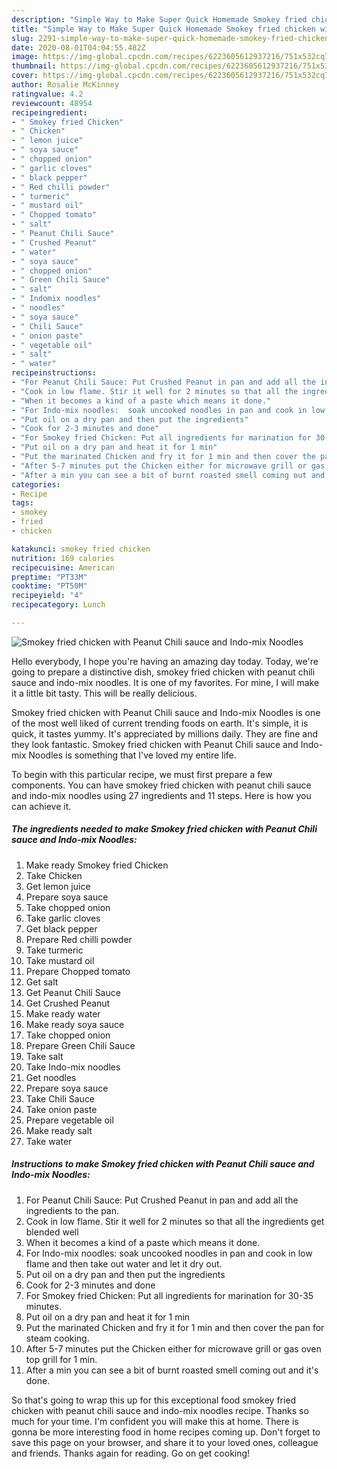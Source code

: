 ```yaml
---
description: "Simple Way to Make Super Quick Homemade Smokey fried chicken with Peanut Chili sauce and Indo-mix Noodles"
title: "Simple Way to Make Super Quick Homemade Smokey fried chicken with Peanut Chili sauce and Indo-mix Noodles"
slug: 2291-simple-way-to-make-super-quick-homemade-smokey-fried-chicken-with-peanut-chili-sauce-and-indo-mix-noodles
date: 2020-08-01T04:04:55.482Z
image: https://img-global.cpcdn.com/recipes/6223605612937216/751x532cq70/smokey-fried-chicken-with-peanut-chili-sauce-and-indo-mix-noodles-recipe-main-photo.jpg
thumbnail: https://img-global.cpcdn.com/recipes/6223605612937216/751x532cq70/smokey-fried-chicken-with-peanut-chili-sauce-and-indo-mix-noodles-recipe-main-photo.jpg
cover: https://img-global.cpcdn.com/recipes/6223605612937216/751x532cq70/smokey-fried-chicken-with-peanut-chili-sauce-and-indo-mix-noodles-recipe-main-photo.jpg
author: Rosalie McKinney
ratingvalue: 4.2
reviewcount: 48954
recipeingredient:
- " Smokey fried Chicken"
- " Chicken"
- " lemon juice"
- " soya sauce"
- " chopped onion"
- " garlic cloves"
- " black pepper"
- " Red chilli powder"
- " turmeric"
- " mustard oil"
- " Chopped tomato"
- " salt"
- " Peanut Chili Sauce"
- " Crushed Peanut"
- " water"
- " soya sauce"
- " chopped onion"
- " Green Chili Sauce"
- " salt"
- " Indomix noodles"
- " noodles"
- " soya sauce"
- " Chili Sauce"
- " onion paste"
- " vegetable oil"
- " salt"
- " water"
recipeinstructions:
- "For Peanut Chili Sauce: Put Crushed Peanut in pan and add all the ingredients to the pan."
- "Cook in low flame. Stir it well for 2 minutes so that all the ingredients get blended well"
- "When it becomes a kind of a paste which means it done."
- "For Indo-mix noodles:  soak uncooked noodles in pan and cook in low flame and then take out water and let it dry out."
- "Put oil on a dry pan and then put the ingredients"
- "Cook for 2-3 minutes and done"
- "For Smokey fried Chicken: Put all ingredients for marination for 30-35 minutes."
- "Put oil on a dry pan and heat it for 1 min"
- "Put the marinated Chicken and fry it for 1 min and then cover the pan for steam cooking."
- "After 5-7 minutes put the Chicken either for microwave grill or gas oven top grill for 1 min."
- "After a min you can see a bit of burnt roasted smell coming out and it&#39;s done."
categories:
- Recipe
tags:
- smokey
- fried
- chicken

katakunci: smokey fried chicken 
nutrition: 169 calories
recipecuisine: American
preptime: "PT33M"
cooktime: "PT50M"
recipeyield: "4"
recipecategory: Lunch

---
```



![Smokey fried chicken with Peanut Chili sauce and Indo-mix Noodles](https://img-global.cpcdn.com/recipes/6223605612937216/751x532cq70/smokey-fried-chicken-with-peanut-chili-sauce-and-indo-mix-noodles-recipe-main-photo.jpg)

Hello everybody, I hope you're having an amazing day today. Today, we're going to prepare a distinctive dish, smokey fried chicken with peanut chili sauce and indo-mix noodles. It is one of my favorites. For mine, I will make it a little bit tasty. This will be really delicious.

Smokey fried chicken with Peanut Chili sauce and Indo-mix Noodles is one of the most well liked of current trending foods on earth. It's simple, it is quick, it tastes yummy. It's appreciated by millions daily. They are fine and they look fantastic. Smokey fried chicken with Peanut Chili sauce and Indo-mix Noodles is something that I've loved my entire life.




To begin with this particular recipe, we must first prepare a few components. You can have smokey fried chicken with peanut chili sauce and indo-mix noodles using 27 ingredients and 11 steps. Here is how you can achieve it.

<!--inarticleads1-->

##### The ingredients needed to make Smokey fried chicken with Peanut Chili sauce and Indo-mix Noodles:

1. Make ready  Smokey fried Chicken
1. Take  Chicken
1. Get  lemon juice
1. Prepare  soya sauce
1. Take  chopped onion
1. Take  garlic cloves
1. Get  black pepper
1. Prepare  Red chilli powder
1. Take  turmeric
1. Take  mustard oil
1. Prepare  Chopped tomato
1. Get  salt
1. Get  Peanut Chili Sauce
1. Get  Crushed Peanut
1. Make ready  water
1. Make ready  soya sauce
1. Take  chopped onion
1. Prepare  Green Chili Sauce
1. Take  salt
1. Take  Indo-mix noodles
1. Get  noodles
1. Prepare  soya sauce
1. Take  Chili Sauce
1. Take  onion paste
1. Prepare  vegetable oil
1. Make ready  salt
1. Take  water




<!--inarticleads2-->

##### Instructions to make Smokey fried chicken with Peanut Chili sauce and Indo-mix Noodles:

1. For Peanut Chili Sauce: Put Crushed Peanut in pan and add all the ingredients to the pan.
1. Cook in low flame. Stir it well for 2 minutes so that all the ingredients get blended well
1. When it becomes a kind of a paste which means it done.
1. For Indo-mix noodles:  soak uncooked noodles in pan and cook in low flame and then take out water and let it dry out.
1. Put oil on a dry pan and then put the ingredients
1. Cook for 2-3 minutes and done
1. For Smokey fried Chicken: Put all ingredients for marination for 30-35 minutes.
1. Put oil on a dry pan and heat it for 1 min
1. Put the marinated Chicken and fry it for 1 min and then cover the pan for steam cooking.
1. After 5-7 minutes put the Chicken either for microwave grill or gas oven top grill for 1 min.
1. After a min you can see a bit of burnt roasted smell coming out and it&#39;s done.




So that's going to wrap this up for this exceptional food smokey fried chicken with peanut chili sauce and indo-mix noodles recipe. Thanks so much for your time. I'm confident you will make this at home. There is gonna be more interesting food in home recipes coming up. Don't forget to save this page on your browser, and share it to your loved ones, colleague and friends. Thanks again for reading. Go on get cooking!
